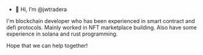 - 👋 Hi, I’m @jwtradera

I'm blockchain developer who has been experienced in smart contract and defi protocols.
Mainly worked in NFT marketplace building.
Also have some experience in solana and rust programming.

Hope that we can help together!
